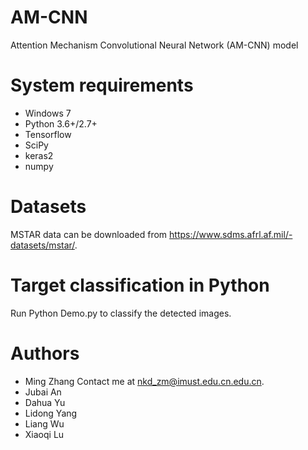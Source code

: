 # AM-CNN
Attention Mechanism Convolutional Neural Network (AM-CNN) model
# System requirements
+ Windows 7
+ Python 3.6+/2.7+
+ Tensorflow
+ SciPy
+ keras2
+ numpy
# Datasets
MSTAR data can be downloaded from https://www.sdms.afrl.af.mil/-datasets/mstar/.
# Target classification in Python
Run Python Demo.py to classify the detected images. 
# Authors
+ Ming Zhang Contact me at nkd_zm@imust.edu.cn.edu.cn.
+ Jubai An
+ Dahua Yu
+ Lidong Yang
+ Liang Wu
+ Xiaoqi Lu
